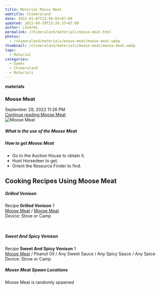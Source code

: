 ```yaml
---
title: Material Moose Meat
webtitle: Chimeraland
date: 2022-01-07T23:56:03+07:00
updated: 2022-09-29T23:26:37+07:00
author: L3n4r0x
permalink: /chimeraland/materials/moose-meat.html
photos:
  - /chimeraland/materials/moose-meat/moose-meat.webp
thumbnail: /chimeraland/materials/moose-meat/moose-meat.webp
tags:
  - Material
categories:
  - Games
  - Chimeraland
  - Materials
---
```


<section id="bootstrap-wrapper">
  <link
    rel="stylesheet"
    href="https://cdn.statically.io/gh/dimaslanjaka/Web-Manajemen/40ac3225/css/bootstrap-4.5-wrapper.css"
  />
  <div
    class="row g-0 border rounded overflow-hidden flex-md-row mb-4 shadow-sm position-relative"
  >
    <div class="col p-4 d-flex flex-column position-static">
      <strong class="d-inline-block mb-2 text-success">materials</strong>
      <h3 class="mb-0">Moose Meat</h3>
      <div class="mb-1 text-muted">September 29, 2022 11:26 PM</div>
      <a
        href="/chimeraland/materials/moose-meat.html"
        class="stretched-link d-none"
        >Continue reading Moose Meat</a
      >
    </div>
    <div class="col-auto d-none d-lg-block">
      <img
        src="/chimeraland/materials/moose-meat/moose-meat.webp"
        alt="Moose Meat"
      />
    </div>
  </div>
  <div class="row">
    <div class="col-lg-6 col-12 mb-2">
      <div class="card">
        <div class="card-body">
          <h5 class="card-title">What is the use of the Moose Meat</h5>
          <div class="card-text"><ul></ul></div>
        </div>
      </div>
    </div>
    <div class="col-lg-6 col-12 mb-2">
      <div class="card">
        <div class="card-body">
          <h5 class="card-title">How to get Moose Meat</h5>
          <div class="card-text">
            <ul>
              <li>Go to the Auction House to obtain it.</li>
              <li>Hunt Horsedeer to get.</li>
              <li>Orient the Resource Finder to find.</li>
            </ul>
          </div>
        </div>
      </div>
    </div>
    <div class="col-12 mb-2">
      <h2 id="cookable">Cooking Recipes Using Moose Meat</h2>
      <div id="recipe-grilled-venison">
        <h5 id="item-grilled-venison">Grilled Venison</h5>
        <div class="mb-2">
          <p class="fs-5">
            Recipe <b>Grilled Venison</b> 1<br /><a
              class="text-decoration-none"
              href="/chimeraland/materials/moose-meat.html"
              >Moose Meat</a
            ><span> / </span
            ><a
              class="text-decoration-none"
              href="/chimeraland/materials/moose-meat.html"
              >Moose Meat</a
            ><br />Device: Stove or Camp
          </p>
        </div>
      </div>
      <br />
      <div id="recipe-sweet-and-spicy-venison">
        <h5 id="item-sweet-and-spicy-venison">Sweet And Spicy Venison</h5>
        <div class="mb-2">
          <p class="fs-5">
            Recipe <b>Sweet And Spicy Venison</b> 1<br /><a
              class="text-decoration-none"
              href="/chimeraland/materials/moose-meat.html"
              >Moose Meat</a
            ><span> / </span>Peanut Oil<span> / </span>Any Sweet Sauce<span>
              / </span
            >Any Spicy Sauce<span> / </span>Any Spice<br />Device: Stove or Camp
          </p>
        </div>
      </div>
    </div>
    <div class="col-12 mb-2">
      <h5>Moose Meat Spawn Locations</h5>
      <p>Moose Meat is randomly spawned</p>
    </div>
  </div>
</section>